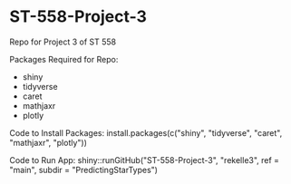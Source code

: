 # ST-558-Project-3
Repo for Project 3 of ST 558

Packages Required for Repo:
* shiny
* tidyverse
* caret
* mathjaxr
* plotly

Code to Install Packages:
install.packages(c("shiny", "tidyverse", "caret", "mathjaxr", "plotly"))

Code to Run App:
shiny::runGitHub("ST-558-Project-3", "rekelle3", ref = "main", subdir = "PredictingStarTypes")

